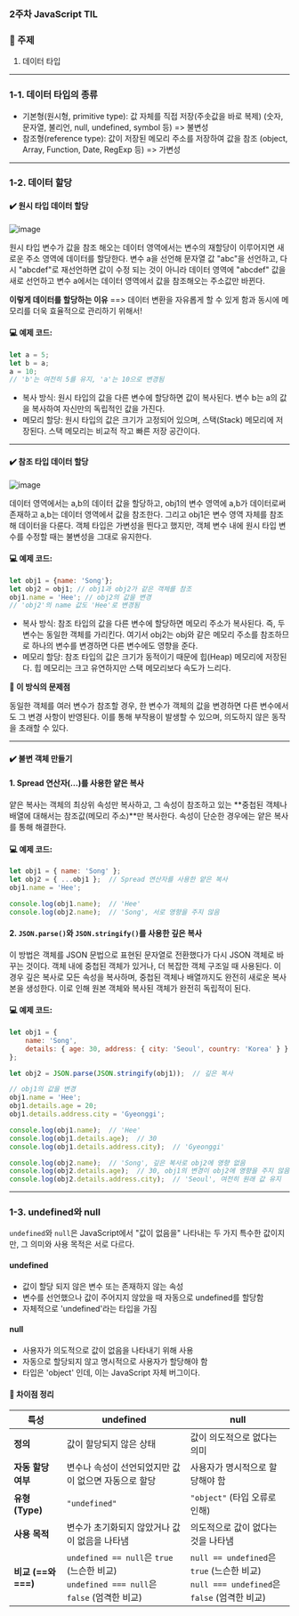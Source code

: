 ### 2주차 JavaScript TIL

### 📣 주제

1. 데이터 타입

---

### 1-1. 데이터 타입의 종류

- 기본형(원시형, primitive type): 값 자체를 직접 저장(주솟값을 바로 복제) (숫자, 문자열, 불리언, null, undefined, symbol 등) => 불변성
- 참조형(reference type): 값이 저장된 메모리 주소를 저장하여 값을 참조 (object, Array, Function, Date, RegExp 등) => 가변성

---

### 1-2. 데이터 할당 

#### ✔️ 원시 타입 데이터 할당

![image](https://github.com/user-attachments/assets/fb94b231-5684-4110-aa85-290b2d3dc569)

원시 타입 변수가 값을 참조 해오는 데이터 영역에서는 변수의 재할당이 이루어지면 새로운 주소 영역에 데이터를 할당한다.
변수 a을 선언해 문자열 값 "abc"을 선언하고, 다시 "abcdef"로 재선언하면 값이 수정 되는 것이 아니라 데이터 영역에 "abcdef" 값을 새로 선언하고 변수 a에서는 데이터 영역에서 값을 참조해오는 주소값만 바뀐다.

**이렇게 데이터를 할당하는 이유**
==> 데이터 변환을 자유롭게 할 수 있게 함과 동시에 메모리를 더욱 효율적으로 관리하기 위해서!

#### 💻 예제 코드:

```js
let a = 5;
let b = a;
a = 10; 
// 'b'는 여전히 5를 유지, 'a'는 10으로 변경됨
```

- 복사 방식: 원시 타입의 값을 다른 변수에 할당하면 값이 복사된다. 변수 b는 a의 값을 복사하여 자신만의 독립적인 값을 가진다.
- 메모리 할당: 원시 타입의 값은 크기가 고정되어 있으며, 스택(Stack) 메모리에 저장된다. 스택 메모리는 비교적 작고 빠른 저장 공간이다.

--------

#### ✔️ 참조 타입 데이터 할당

![image](https://github.com/user-attachments/assets/79bbd0be-8f9f-4c76-8298-33512fe09037)

데이터 영역에서는 a,b의 데이터 값을 할당하고, obj1의 변수 영역에 a,b가 데이터로써 존재하고 a,b는 데이터 영역에서 값을 참조한다.
그리고 obj1은 변수 영역 자체를 참조해 데이터을 다룬다.
객체 타입은 가변성을 띈다고 했지만, 객체 변수 내에 원시 타입 변수를 수정할 때는 불변성을 그대로 유지한다.

#### 💻 예제 코드:

```js
let obj1 = {name: 'Song'};
let obj2 = obj1; // obj1과 obj2가 같은 객체를 참조
obj1.name = 'Hee'; // obj2의 값을 변경
// 'obj2'의 name 값도 'Hee'로 변경됨
```

- 복사 방식: 참조 타입의 값을 다른 변수에 할당하면 메모리 주소가 복사된다. 즉, 두 변수는 동일한 객체를 가리킨다. 여기서 obj2는 obj와 같은 메모리 주소를 참조하므로 하나의 변수를 변경하면 다른 변수에도 영향을 준다.
- 메모리 할당: 참조 타입의 값은 크기가 동적이기 때문에 힙(Heap) 메모리에 저장된다. 힙 메모리는 크고 유연하지만 스택 메모리보다 속도가 느리다.

**🚨 이 방식의 문제점**

동일한 객체를 여러 변수가 참조할 경우, 한 변수가 객체의 값을 변경하면 다른 변수에서도 그 변경 사항이 반영된다. 이를 통해 부작용이 발생할 수 있으며, 의도하지 않은 동작을 초래할 수 있다.

---

#### ✔️ 불변 객체 만들기

#### 1. Spread 연산자(...)를 사용한 얕은 복사
얕은 복사는 객체의 최상위 속성만 복사하고, 그 속성이 참조하고 있는 **중첩된 객체나 배열에 대해서는 참조값(메모리 주소)**만 복사한다.  속성이 단순한 경우에는 얕은 복사를 통해 해결한다.

#### 💻 예제 코드:

```js
let obj1 = { name: 'Song' };
let obj2 = { ...obj1 };  // Spread 연산자를 사용한 얕은 복사
obj1.name = 'Hee';

console.log(obj1.name);  // 'Hee'
console.log(obj2.name);  // 'Song', 서로 영향을 주지 않음

```

#### 2. `JSON.parse()`와 `JSON.stringify()`를 사용한 깊은 복사
이 방법은 객체를 JSON 문법으로 표현된 문자열로 전환했다가 다시 JSON 객체로 바꾸는 것이다.
객체 내에 중첩된 객체가 있거나, 더 복잡한 객체 구조일 때 사용된다. 이 경우 깊은 복사로 모든 속성을 복사하며, 중첩된 객체나 배열까지도 완전히 새로운 복사본을 생성한다. 이로 인해 원본 객체와 복사된 객체가 완전히 독립적이 된다. 

#### 💻 예제 코드:

```js
let obj1 = { 
    name: 'Song', 
    details: { age: 30, address: { city: 'Seoul', country: 'Korea' } } 
};

let obj2 = JSON.parse(JSON.stringify(obj1));  // 깊은 복사

// obj1의 값을 변경
obj1.name = 'Hee';
obj1.details.age = 20;
obj1.details.address.city = 'Gyeonggi';

console.log(obj1.name);  // 'Hee'
console.log(obj1.details.age);  // 30
console.log(obj1.details.address.city);  // 'Gyeonggi'

console.log(obj2.name);  // 'Song', 깊은 복사로 obj2에 영향 없음
console.log(obj2.details.age);  // 30, obj1의 변경이 obj2에 영향을 주지 않음
console.log(obj2.details.address.city);  // 'Seoul', 여전히 원래 값 유지
```

---

### 1-3. undefined와 null

`undefined`와 `null`은 JavaScript에서 "값이 없음을" 나타내는 두 가지 특수한 값이지만, 그 의미와 사용 목적은 서로 다르다.

#### undefined
- 값이 할당 되지 않은 변수 또는 존재하지 않는 속성
- 변수를 선언했으나 값이 주어지지 않았을 때 자동으로 undefined를 할당함
- 자체적으로 'undefined'라는 타입을 가짐

#### null
- 사용자가 의도적으로 값이 없음을 나타내기 위해 사용
- 자동으로 할당되지 않고 명시적으로 사용자가 할당해야 함
- 타입은 'object' 인데, 이는 JavaScript 자체 버그이다.

#### 💎 차이점 정리

| 특성                 | undefined                                                   | null                                                         |
|----------------------|-------------------------------------------------------------|--------------------------------------------------------------|
| **정의**             | 값이 할당되지 않은 상태                                      | 값이 의도적으로 없다는 의미                                   |
| **자동 할당 여부**   | 변수나 속성이 선언되었지만 값이 없으면 자동으로 할당          | 사용자가 명시적으로 할당해야 함                           |
| **유형(Type)**       | `"undefined"`                                                | `"object"` (타입 오류로 인해)                                 |
| **사용 목적**        | 변수가 초기화되지 않았거나 값이 없음을 나타냄                  | 의도적으로 값이 없다는 것을 나타냄                            |
| **비교 (==와 ===)**  | `undefined == null`은 `true` (느슨한 비교) <br> `undefined === null`은 `false` (엄격한 비교) | `null == undefined`은 `true` (느슨한 비교) <br> `null === undefined`은 `false` (엄격한 비교) |
